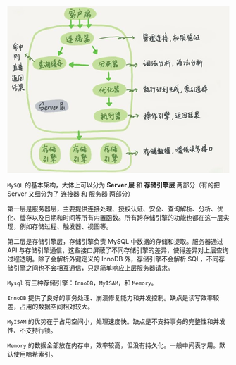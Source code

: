 ![MySQL 的逻辑架构图](assets/v2-ff1945c1206a407e42904c2e44865262_720w.jpg)

`MySQL` 的基本架构，大体上可以分为 **Server 层** 和 **存储引擎层** 两部分（有的把 Server 又细分为了 连接器 和 服务器 两部分）

第一层是服务器层，主要提供连接处理、授权认证、安全、查询解析、分析、优化、缓存以及日期和时间等所有内置函数。所有跨存储引擎的功能也都在这一层实现，例如存储过程、触发器、视图等。

第二层是存储引擎层，存储引擎负责 MySQL 中数据的存储和提取。服务器通过 API 与存储引擎通信，这些接口屏蔽了不同存储引擎的差异，使得差异对上层查询过程透明。除了会解析外键定义的 InnoDB 外，存储引擎不会解析 SQL，不同存储引擎之间也不会相互通信，只是简单响应上层服务器请求。



`Mysql` 有三种存储引擎：`InnoDB`，`MyISAM`，和 `Memory`。

`InnoDB` 提供了良好的事务处理、崩溃修复能力和并发控制。缺点是读写效率较差，占用的数据空间相对较大。

`MyISAM` 的优势在于占用空间小，处理速度快。缺点是不支持事务的完整性和并发性、不支持行锁。

`Memory` 的数据全部放在内存中，效率较高，但没有持久化。一般中间表才用。默认使用哈希索引。

